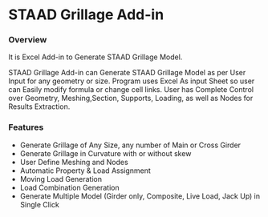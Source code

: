 # STAAD Grillage Add-in

### Overview

It is Excel Add-in to Generate STAAD Grillage Model.

STAAD Grillage Add-in can Generate STAAD Grillage Model as per User Input for any geometry or size. Program uses Excel As input Sheet so user can Easily modify formula or change cell links. User has Complete Control over Geometry, Meshing,Section, Supports, Loading, as well as Nodes for Results Extraction.

### **Features**

- Generate Grillage of Any Size, any number of Main or Cross Girder
- Generate Grillage in Curvature with or without skew
- User Define Meshing and Nodes
- Automatic Property & Load Assignment
- Moving Load Generation
- Load Combination Generation
- Generate Multiple Model (Girder only, Composite, Live Load, Jack Up) in Single Click

